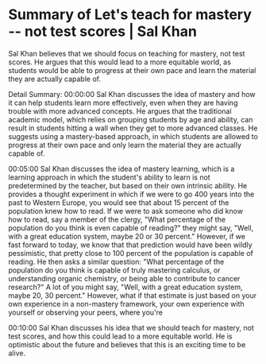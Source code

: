 # Summary of Let's teach for mastery -- not test scores | Sal Khan

Sal Khan believes that we should focus on teaching for mastery, not test scores. He argues that this would lead to a more equitable world, as students would be able to progress at their own pace and learn the material they are actually capable of.

Detail Summary: 
00:00:00
Sal Khan discusses the idea of mastery and how it can help students learn more effectively, even when they are having trouble with more advanced concepts. He argues that the traditional academic model, which relies on grouping students by age and ability, can result in students hitting a wall when they get to more advanced classes. He suggests using a mastery-based approach, in which students are allowed to progress at their own pace and only learn the material they are actually capable of.

00:05:00
Sal Khan discusses the idea of mastery learning, which is a learning approach in which the student's ability to learn is not predetermined by the teacher, but based on their own intrinsic ability. He provides a thought experiment in which if we were to go 400 years into the past to Western Europe, you would see that about 15 percent of the population knew how to read. If we were to ask someone who did know how to read, say a member of the clergy, "What percentage of the population do you think is even capable of reading?" they might say, "Well, with a great education system, maybe 20 or 30 percent." However, if we fast forward to today, we know that that prediction would have been wildly pessimistic, that pretty close to 100 percent of the population is capable of reading. He then asks a similar question: "What percentage of the population do you think is capable of truly mastering calculus, or understanding organic chemistry, or being able to contribute to cancer research?" A lot of you might say, "Well, with a great education system, maybe 20, 30 percent." However, what if that estimate is just based on your own experience in a non-mastery framework, your own experience with yourself or observing your peers, where you're

00:10:00
Sal Khan discusses his idea that we should teach for mastery, not test scores, and how this could lead to a more equitable world. He is optimistic about the future and believes that this is an exciting time to be alive.

